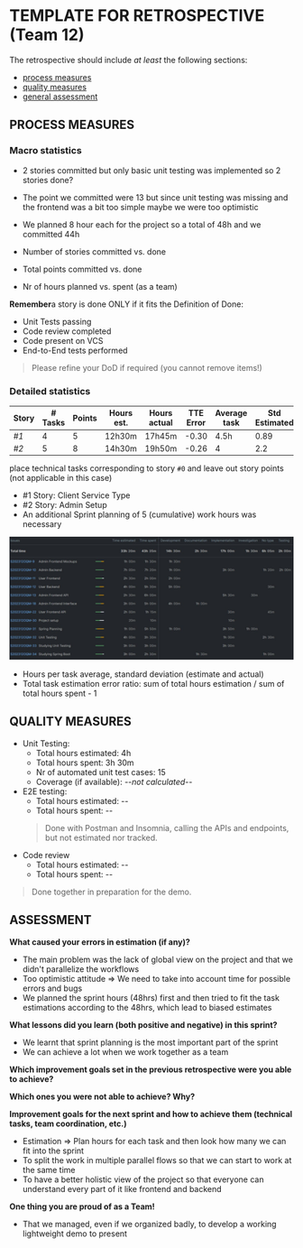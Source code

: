 TEMPLATE FOR RETROSPECTIVE (Team 12)
=====================================

The retrospective should include _at least_ the following
sections:

- [process measures](#process-measures)
- [quality measures](#quality-measures)
- [general assessment](#assessment)

## PROCESS MEASURES 

### Macro statistics
- 2 stories committed but only basic unit testing was implemented so 2 stories done?
- The point we committed were 13 but since unit testing was missing and the frontend was a bit too simple maybe we were too optimistic
- We planned 8 hour each for the project so a total of 48h and we committed 44h

- Number of stories committed vs. done 
- Total points committed vs. done 
- Nr of hours planned vs. spent (as a team)

**Remember**a story is done ONLY if it fits the Definition of Done:
 
- Unit Tests passing
- Code review completed
- Code present on VCS
- End-to-End tests performed

> Please refine your DoD if required (you cannot remove items!) 

### Detailed statistics

| Story  | # Tasks | Points | Hours est. | Hours actual |  TTE Error   | Average task | Std Estimated |  Std Actual |
|--------|---------|--------|------------|--------------|--------------|--------------|---------------|-------------|
| _#1_   |    4    |    5   |   12h30m   |   17h45m     |    -0.30     |     4.5h     |      0.89     |     2.87    |
| _#2_   |    5    |    8   |   14h30m   |   19h50m     |    -0.26     |       4      |      2.2      |     2.8     |

place technical tasks corresponding to story `#0` and leave out story points (not applicable in this case)
- #1 Story: Client Service Type 
- #2 Story: Admin Setup
- An additional Sprint planning of 5 (cumulative) work hours was necessary

![Alt text](./TimeReport-Sprint1.jpg?raw=true "Time Report")

- Hours per task average, standard deviation (estimate and actual)
- Total task estimation error ratio: sum of total hours estimation / sum of total hours spent - 1

  
## QUALITY MEASURES 

- Unit Testing:
  - Total hours estimated: 4h
  - Total hours spent: 3h 30m
  - Nr of automated unit test cases: 15
  - Coverage (if available): *--not calculated--*
- E2E testing:
  - Total hours estimated: --
  - Total hours spent: --
  > Done with Postman and Insomnia, calling the APIs and endpoints, but not estimated nor tracked.
- Code review 
  - Total hours estimated: --
  - Total hours spent: --
> Done together in preparation for the demo.


## ASSESSMENT

**What caused your errors in estimation (if any)?**
  - The main problem was the lack of global view on the project and that we didn't parallelize the workflows 
  - Too optimistic attitude => We need to take into account time for possible errors and bugs
  - We planned the sprint hours (48hrs) first and then tried to fit the task estimations according to the 48hrs, which lead to biased estimates

**What lessons did you learn (both positive and negative) in this sprint?**
  - We learnt that sprint planning is the most important part of the sprint
  - We can achieve a lot when we work together as a team

**Which improvement goals set in the previous retrospective were you able to achieve?**
  
**Which ones you were not able to achieve? Why?**

**Improvement goals for the next sprint and how to achieve them (technical tasks, team coordination, etc.)**
  - Estimation => Plan hours for each task and then look how many we can fit into the sprint 
  - To split the work in multiple parallel flows so that we can start to work at the same time 
  - To have a better holistic view of the project so that everyone can understand every part of it like frontend and backend

**One thing you are proud of as a Team!**
  - That we managed, even if we organized badly, to develop a working lightweight demo to present